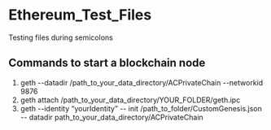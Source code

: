 # Ethereum_Test_Files
Testing files during semicolons


## Commands to start a blockchain node
1. geth --datadir /path_to_your_data_directory/ACPrivateChain --networkid 9876
2. geth attach /path_to_your_data_directory/YOUR_FOLDER/geth.ipc
3. geth --identity “yourIdentity” -- init /path_to_folder/CustomGenesis.json -- datadir path_to_your_data_directory/ACPrivateChain